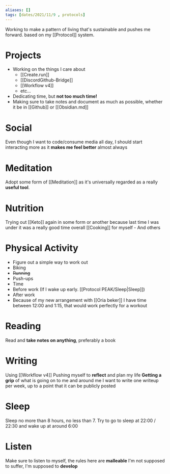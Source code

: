 ```yaml
---
aliases: []
tags: [dates/2021/11/9 , protocols]
---
```

Working to make a pattern of living that's sustainable and pushes me forward. based on my [[Protocol]] system.
 
# Projects
- Working on the things I care about
	- [[Create.run]]
	- [[DiscordGithub-Bridge]]
	- [[Workflow v4]]
	- etc...
- Dedicating time, but **not too much time!**
- Making sure to take notes and document as much as possible, whether it be in [[Github]] or [[Obsidian.md]] 

# Social
Even though I want to code/consume media all day, I should start interacting more as it **makes me feel better** almost always

# Meditation
Adopt some form of [[Meditation]] as it's universally regarded as a really **useful tool**.

# Nutrition
Trying out [[Keto]] again in some form or another because last time I was under it was a really good time overall
[[Cooking]] for myself
	- And others

# Physical Activity
- Figure out a simple way to work out
 - Biking
 - ~~Running~~
 - Push-ups
- Time
 - Before work (If I wake up early. [[Protocol PEAK/Sleep|Sleep]])
 - After work
 - Because of my new arrangement with [[Oria beker]] I have time between 12:00 and 1:15, that would work perfectly for a workout

# Reading
Read and **take notes on anything**, preferably a book

# Writing
Using [[Workflow v4]]
Pushing myself to **reflect** and plan my life
**Getting a grip** of what is going on to me and around me
I want to write one writeup per week, up to a point that it can be publicly posted
# Sleep
Sleep no more than 8 hours, no less than 7.
Try to go to sleep at 22:00 / 22:30 and wake up at around 6:00
# Listen
Make sure to listen to myself, the rules here are **malleable**
I'm not supposed to suffer, I'm supposed to **develop**
